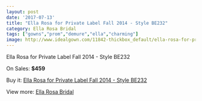 ```yaml
---
layout: post
date: '2017-07-13'
title: "Ella Rosa for Private Label Fall 2014 - Style BE232"
category: Ella Rosa Bridal
tags: ["gowns","prom","demure","ella","charming"]
image: http://www.idealgown.com/11842-thickbox_default/ella-rosa-for-private-label-fall-2014-style-be232.jpg
---
```

Ella Rosa for Private Label Fall 2014 - Style BE232

On Sales: **$459**
<a href="https://www.idealgown.com/en/ella-rosa-bridal/4809-ella-rosa-for-private-label-fall-2014-style-be232.html"><amp-img layout="responsive" width="600" height="600" src="//www.idealgown.com/11842-thickbox_default/ella-rosa-for-private-label-fall-2014-style-be232.jpg" alt="Ella Rosa for Private Label Fall 2014 - Style BE232 0" /></a>
<a href="https://www.idealgown.com/en/ella-rosa-bridal/4809-ella-rosa-for-private-label-fall-2014-style-be232.html"><amp-img layout="responsive" width="600" height="600" src="//www.idealgown.com/11844-thickbox_default/ella-rosa-for-private-label-fall-2014-style-be232.jpg" alt="Ella Rosa for Private Label Fall 2014 - Style BE232 1" /></a>
<a href="https://www.idealgown.com/en/ella-rosa-bridal/4809-ella-rosa-for-private-label-fall-2014-style-be232.html"><amp-img layout="responsive" width="600" height="600" src="//www.idealgown.com/11843-thickbox_default/ella-rosa-for-private-label-fall-2014-style-be232.jpg" alt="Ella Rosa for Private Label Fall 2014 - Style BE232 2" /></a>

Buy it: [Ella Rosa for Private Label Fall 2014 - Style BE232](https://www.idealgown.com/en/ella-rosa-bridal/4809-ella-rosa-for-private-label-fall-2014-style-be232.html "Ella Rosa for Private Label Fall 2014 - Style BE232")

View more: [Ella Rosa Bridal](https://www.idealgown.com/en/60-ella-rosa-bridal "Ella Rosa Bridal")